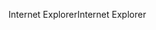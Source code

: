 <span data-ttu-id="704af-101">Internet Explorer</span><span class="sxs-lookup"><span data-stu-id="704af-101">Internet Explorer</span></span>